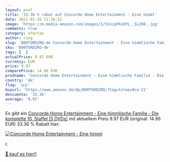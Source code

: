 ```yaml
---
layout: post
title: '33.36 % rabat auf Concorde Home Entertainment - Eine himml'
date: 2021-01-26 11:18:52
image: 'https://m.media-amazon.com/images/I/51ncpFKxOfL._SL200_.jpg'
comments: true
category: ofertas
author: ring
slug: 'B00TGRD2RQ-de Concorde Home Entertainment - Eine himmlische Familie -...'
sku: 'B00TGRD2RQ-de'
tags: [  ]
actualPrice: 9.97 EUR
currency: EUR
price: 9.97
comparePrice: 14.96 EUR
prodname: 'Concorde Home Entertainment - Eine himmlische Familie - Die komplette 10. Staffel [5 DVDs]'
country: 'de'
flag: '🇩🇪'
buyurl: 'https://www.amazon.de/dp/B00TGRD2RQ/?tag=tolees0ca-21'
descuento: '33.36'
average: '9.97'
---
```


Es gibt ein [Concorde Home Entertainment - Eine himmlische Familie - Die komplette 10. Staffel [5 DVDs]](https://www.amazon.de/dp/B00TGRD2RQ/?tag=tolees0ca-21) mit aktuellem Preis 9.97 EUR (original: 14.96 EUR) 33.36 % Rabatt hier:

[![Concorde Home Entertainment - Eine himml](https://m.media-amazon.com/images/I/51ncpFKxOfL._SL200_.jpg)](https://www.amazon.de/dp/B00TGRD2RQ/?tag=tolees0ca-21)

ℹ️:


[🛒 kauf es hier!!](https://www.amazon.de/dp/B00TGRD2RQ/?tag=tolees0ca-21)
